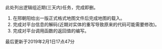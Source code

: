 此处列出逻辑组近期(三天内)任务，完成即删。

1. 在邢朝阳给出一版正式格式地图文件后完成地图的载入。
2. 完成对平台信息的解码(近期对实体的重写导致原来的代码可能需要修改)。
3. 完成对平台调用函数的返回值的编写。

最后更新于2019年2月1日17点47分